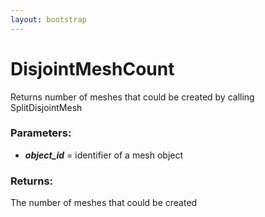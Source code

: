 ```yaml
---
layout: bootstrap
---
```


# DisjointMeshCount

Returns number of meshes that could be created by calling SplitDisjointMesh
          

### Parameters:

- ***object_id*** = identifier of a mesh object
        

### Returns:


The number of meshes that could be created
        


